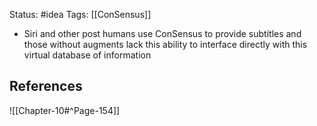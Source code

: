Status: #idea
Tags: [[ConSensus]]

* Siri and other post humans use ConSensus to provide subtitles and those without augments lack this ability to interface directly with this virtual database of information

## References

![[Chapter-10#^Page-154]]